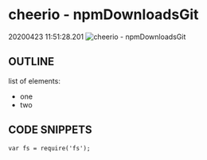 
# cheerio  -  npmDownloadsGit
20200423 11:51:28.201
![cheerio  -  npmDownloadsGit](https://static.npmjs.com/338e4905a2684ca96e08c7780fc68412.png)

## OUTLINE
list of elements:
- one
- two

## CODE SNIPPETS
`var fs = require('fs');`


